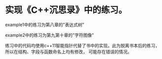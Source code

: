 # 实现《C++沉思录》中的练习。

example1中的练习为第八章的"表达式树"

example2中的练习为第九第十章的"字符图像"

练习中的代码均使用c++11智能指针代替了书中的实现。此为脱离书本后的练习，所以在结构、字段与函数命名上均有修改，
可能存在错误的情况。